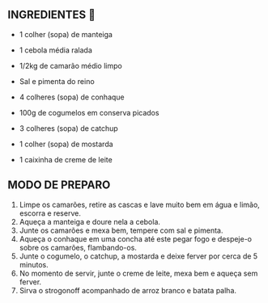 ## INGREDIENTES  :shrimp:

- 1 colher (sopa) de manteiga
- 1 cebola média ralada

- 1/2kg de camarão médio limpo
- Sal e pimenta do reino
- 4 colheres (sopa) de conhaque
- 100g de cogumelos em conserva picados
- 3 colheres (sopa) de catchup
- 1 colher (sopa) de mostarda
- 1 caixinha de creme de leite

## MODO DE PREPARO

1. Limpe os camarões, retire as cascas e lave muito bem em água e limão, escorra e reserve.
2. Aqueça a manteiga e doure nela a cebola.
3. Junte os camarões e mexa bem, tempere com sal e pimenta.
4. Aqueça o conhaque em uma concha até este pegar fogo e despeje-o sobre os camarões, flambando-os.
5. Junte o cogumelo, o catchup, a mostarda e deixe ferver por cerca de 5 minutos.
6. No momento de servir, junte o creme de leite, mexa bem e aqueça sem ferver.
7. Sirva o strogonoff acompanhado de arroz branco e batata palha.